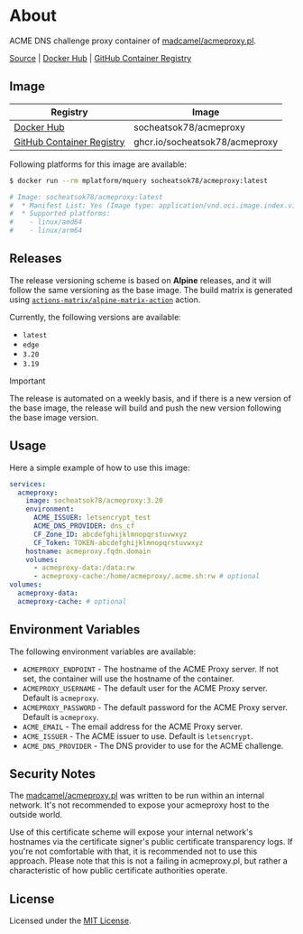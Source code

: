 # About
ACME DNS challenge proxy container of [madcamel/acmeproxy.pl](https://github.com/madcamel/acmeproxy.pl).

[Source] | [Docker Hub] | [GitHub Container Registry]

## Image

| Registry                    | Image                          |
| --------------------------- | ------------------------------ |
| [Docker Hub]                | socheatsok78/acmeproxy         |
| [GitHub Container Registry] | ghcr.io/socheatsok78/acmeproxy |


[Source]: https://github.com/socheatsok78/docker-acmeproxy
[Docker Hub]: https://hub.docker.com/r/socheatsok78/acmeproxy
[GitHub Container Registry]: https://github.com/socheatsok78/docker-acmeproxy/pkgs/container/acmeproxy

Following platforms for this image are available:

```bash
$ docker run --rm mplatform/mquery socheatsok78/acmeproxy:latest

# Image: socheatsok78/acmeproxy:latest
#  * Manifest List: Yes (Image type: application/vnd.oci.image.index.v1+json)
#  * Supported platforms:
#    - linux/amd64
#    - linux/arm64
```

## Releases

The release versioning scheme is based on **Alpine** releases, and it will follow the same versioning as the base image. The build matrix is generated using [`actions-matrix/alpine-matrix-action`](https://github.com/marketplace/actions/alpine-matrix-action) action.

Currently, the following versions are available:
- `latest`
- `edge`
- `3.20`
- `3.19`

> [!IMPORTANT]
> The release is automated on a weekly basis, and if there is a new version of the base image, the release will build and push the new version following the base image version.

## Usage

Here a simple example of how to use this image:

```yaml
services:
  acmeproxy:
    image: socheatsok78/acmeproxy:3.20
    environment:
      ACME_ISSUER: letsencrypt_test
      ACME_DNS_PROVIDER: dns_cf
      CF_Zone_ID: abcdefghijklmnopqrstuvwxyz
      CF_Token: TOKEN-abcdefghijklmnopqrstuvwxyz
    hostname: acmeproxy.fqdn.domain
    volumes:
      - acmeproxy-data:/data:rw
      - acmeproxy-cache:/home/acmeproxy/.acme.sh:rw # optional
volumes:
  acmeproxy-data:
  acmeproxy-cache: # optional
```

## Environment Variables

The following environment variables are available:

- `ACMEPROXY_ENDPOINT` - The hostname of the ACME Proxy server. If not set, the container will use the hostname of the container.
- `ACMEPROXY_USERNAME` - The default user for the ACME Proxy server. Default is `acmeproxy`.
- `ACMEPROXY_PASSWORD` - The default password for the ACME Proxy server. Default is `acmeproxy`.
- `ACME_EMAIL` - The email address for the ACME Proxy server.
- `ACME_ISSUER` - The ACME issuer to use. Default is `letsencrypt`.
- `ACME_DNS_PROVIDER` - The DNS provider to use for the ACME challenge.

## Security Notes

The [madcamel/acmeproxy.pl](https://github.com/madcamel/acmeproxy.pl) was written to be run within an internal network. It's not recommended to expose your acmeproxy host to the outside world.

Use of this certificate scheme will expose your internal network's hostnames via the certificate signer's public certificate transparency logs. If you're not comfortable with that, it is recommended not to use this approach. Please note that this is not a failing in acmeproxy.pl, but rather a characteristic of how public certificate authorities operate.

## License

Licensed under the [MIT License](https://github.com/socheatsok78/docker-acmeproxy/raw/main/LICENSE).
